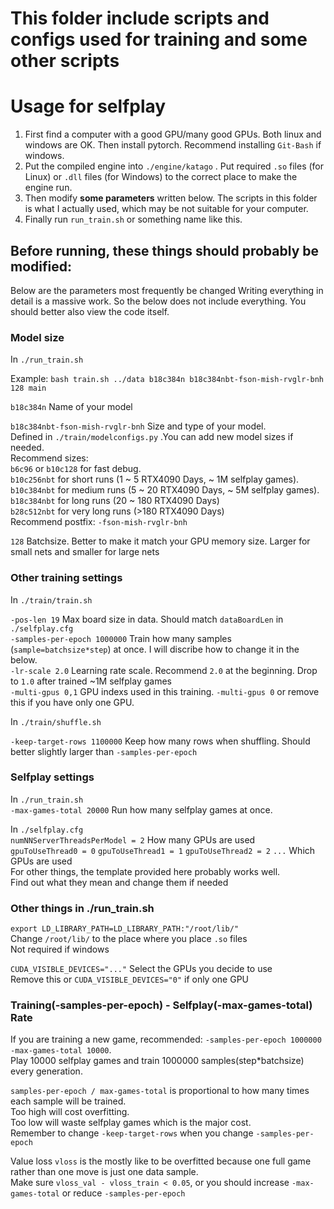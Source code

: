 # This folder include scripts and configs used for training and some other scripts
# Usage for selfplay
1. First find a computer with a good GPU/many good GPUs. Both linux and windows are OK. Then install pytorch. Recommend installing `Git-Bash` if windows.     
2. Put the compiled engine into `./engine/katago` . Put required `.so` files (for Linux) or `.dll` files (for Windows) to the correct place to make the engine run.      
3. Then modify **some parameters** written below. The scripts in this folder is what I actually used, which may be not suitable for your computer.    
4. Finally run `run_train.sh` or something name like this.   
## Before running, these things should probably be modified: 
Below are the parameters most frequently be changed
Writing everything in detail is a massive work. So the below does not include everything. You should better also view the code itself.
### Model size
In `./run_train.sh `   

Example: `bash train.sh ../data b18c384n b18c384nbt-fson-mish-rvglr-bnh 128 main`   

`b18c384n` Name of your model   
 
`b18c384nbt-fson-mish-rvglr-bnh` Size and type of your model.   
 Defined in `./train/modelconfigs.py` .You can add new model sizes if needed.   
Recommend sizes:   
`b6c96` or `b10c128` for fast debug.    
`b10c256nbt` for short runs (1 ~ 5 RTX4090 Days, ~ 1M selfplay games).   
`b10c384nbt` for medium runs (5 ~ 20 RTX4090 Days, ~ 5M selfplay games).   
`b18c384nbt` for long runs (20 ~ 180 RTX4090 Days)  
`b28c512nbt` for very long runs (>180 RTX4090 Days)   
Recommend postfix: `-fson-mish-rvglr-bnh`   

`128` Batchsize. Better to make it match your GPU memory size. Larger for small nets and smaller for large nets

### Other training settings
In `./train/train.sh `  

`-pos-len 19`  Max board size in data. Should match `dataBoardLen` in `./selfplay.cfg`   
`-samples-per-epoch 1000000` Train how many samples (`sample=batchsize*step`) at once. I will discribe how to change it in the below.      
`-lr-scale 2.0` Learning rate scale. Recommend `2.0` at the beginning. Drop to `1.0` after trained ~1M selfplay games   
`-multi-gpus 0,1` GPU indexs used in this training. `-multi-gpus 0` or remove this if you have only one GPU.

In `./train/shuffle.sh `   

`-keep-target-rows 1100000`  Keep how many rows when shuffling. Should better slightly larger than `-samples-per-epoch`   



### Selfplay settings
In `./run_train.sh `   
`-max-games-total 20000` Run how many selfplay games at once.

In `./selfplay.cfg`   
`numNNServerThreadsPerModel = 2` How many GPUs are used   
`gpuToUseThread0 = 0` `gpuToUseThread1 = 1` `gpuToUseThread2 = 2` `...` Which GPUs are used   
For other things, the template provided here probably works well.   
Find out what they mean and change them if needed

### Other things in ./run_train.sh 
`export LD_LIBRARY_PATH=LD_LIBRARY_PATH:"/root/lib/"`   
Change `/root/lib/` to the place where you place `.so` files   
Not required if windows    
   
`CUDA_VISIBLE_DEVICES="..."`  Select the GPUs you decide to use   
Remove this or `CUDA_VISIBLE_DEVICES="0"` if only one GPU   

### Training(-samples-per-epoch) - Selfplay(-max-games-total) Rate
If you are training a new game, recommended: `-samples-per-epoch 1000000` `-max-games-total 10000`.    
Play 10000 selfplay games and train 1000000 samples(step\*batchsize) every generation.   

`samples-per-epoch / max-games-total` is proportional to how many times each sample will be trained.   
Too high will cost overfitting.   
Too low will waste selfplay games which is the major cost.   
Remember to change `-keep-target-rows` when you change `-samples-per-epoch`   

Value loss `vloss` is the mostly like to be overfitted because one full game rather than one move is just one data sample.    
Make sure `vloss_val - vloss_train < 0.05`, or you should increase `-max-games-total` or reduce `-samples-per-epoch`
